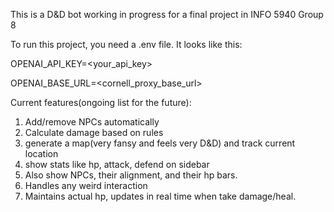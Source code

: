 This is a D&D bot working in progress for a final project in INFO 5940 Group 8

To run this project, you need a .env file.
It looks like this:

OPENAI_API_KEY=<your_api_key>

OPENAI_BASE_URL=<cornell_proxy_base_url>

Current features(ongoing list for the future):
1. Add/remove NPCs automatically
2. Calculate damage based on rules
3. generate a map(very fansy and feels very D&D) and track current location
4. show stats like hp, attack, defend on sidebar
5. Also show NPCs, their alignment, and their hp bars.
6. Handles any weird interaction
7. Maintains actual hp, updates in real time when take damage/heal.
